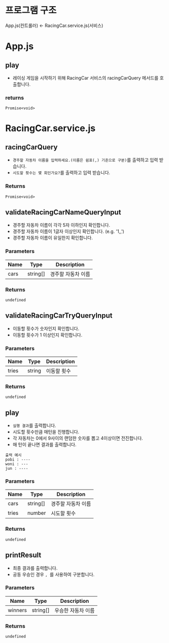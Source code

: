 # 프로그램 구조

App.js(컨트롤러) <- RacingCar.service.js(서비스)

# App.js

## play

- 레이싱 게임을 시작하기 위해 RacingCar 서비스의 racingCarQuery 메서드를 호출합니다.

### returns

`Promise<void>`

# RacingCar.service.js

## racingCarQuery

- `경주할 자동차 이름을 입력하세요.(이름은 쉼표(,) 기준으로 구분)`를 출력하고 입력 받습니다.
- `시도할 횟수는 몇 회인가요?`를 출력하고 입력 받습니다.

### Returns

`Promise<void>`

## validateRacingCarNameQueryInput

- 경주할 자동차 이름이 각각 5자 이하인지 확인합니다.
- 경주할 자동차 이름이 1글자 이상인지 확인합니다. (e.g. '1,,')
- 경주할 자동차 이름이 유일한지 확인합니다.

### Parameters

| Name | Type     | Description        |
| ---- | -------- | ------------------ |
| cars | string[] | 경주할 자동차 이름 |

### Returns

`undefined`

## validateRacingCarTryQueryInput

- 이동할 횟수가 숫자인지 확인합니다.
- 이동할 횟수가 1 이상인지 확인합니다.

### Parameters

| Name  | Type   | Description |
| ----- | ------ | ----------- |
| tries | string | 이동할 횟수 |

### Returns

`undefined`

## play

- `실행 결과`를 출력합니다.
- 시도할 횟수만큼 매턴을 진행합니다.
- 각 자동차는 0에서 9사이의 랜덤한 숫자를 뽑고 4이상이면 전진합니다.
- 매 턴이 끝나면 결과를 출력합니다.

```
출력 예시
pobi : ----
woni : ---
jun : ----
```

### Parameters

| Name  | Type     | Description        |
| ----- | -------- | ------------------ |
| cars  | string[] | 경주할 자동차 이름 |
| tries | number   | 시도할 횟수        |

### Returns

`undefined`

## printResult

- 최종 결과를 출력합니다.
- 공동 우승인 경우 `, `를 사용하여 구분합니다.

### Parameters

| Name    | Type     | Description        |
| ------- | -------- | ------------------ |
| winners | string[] | 우승한 자동차 이름 |

### Returns

`undefined`
